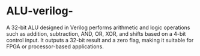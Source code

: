 # ALU-verilog-
A 32-bit ALU designed in Verilog performs arithmetic and logic operations such as addition, subtraction, AND, OR, XOR, and shifts based on a 4-bit control input. It outputs a 32-bit result and a zero flag, making it suitable for FPGA or processor-based applications.
